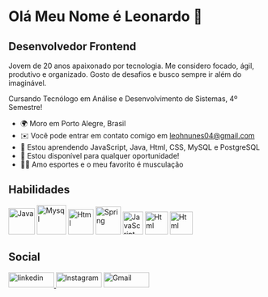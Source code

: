 
Olá Meu Nome é Leonardo 👋
==========================

Desenvolvedor Frontend
-----------------------------

Jovem de 20 anos apaixonado por tecnologia. Me considero focado, ágil, produtivo e organizado. Gosto de desafios e busco sempre ir além do imaginável.

Cursando Tecnólogo em Análise e Desenvolvimento de Sistemas, 4º Semestre! 

* 🌍  Moro em Porto Alegre, Brasil
* ✉️  Você pode entrar em contato comigo em [leohnunes04@gmail.com](mailto:leohnunes04@gmail.com)
* 🧠  Estou aprendendo JavaScript, Java, Html, CSS, MySQL e PostgreSQL
* 🤝  Estou disponível para qualquer oportunidade!
* 🏋️‍♂️  Amo esportes e o meu favorito é musculação

## Habilidades

<a href="https://devicon.dev/"><img src="https://cdn.jsdelivr.net/gh/devicons/devicon@latest/icons/java/java-original-wordmark.svg" width="52" height="52" alt="Java"></a>
<a href="https://devicon.dev/"><img src="https://cdn.jsdelivr.net/gh/devicons/devicon@latest/icons/mysql/mysql-original-wordmark.svg" width="58" height="58" alt="Mysql"></a>
<a href="https://devicon.dev/"><img src="https://cdn.jsdelivr.net/gh/devicons/devicon@latest/icons/postgresql/postgresql-plain-wordmark.svg" width="50" height="50" alt="Html"><a/>
<a href="https://devicon.dev/"><img src="https://cdn.jsdelivr.net/gh/devicons/devicon@latest/icons/spring/spring-original-wordmark.svg" width="50" height="55" alt="Spring"></a>
<a href="https://devicon.dev/"><img src="https://cdn.jsdelivr.net/gh/devicons/devicon@latest/icons/javascript/javascript-original.svg"  width="40" height="45" alt="JavaScript"><a/>
<a href="https://devicon.dev/"><img src="https://cdn.jsdelivr.net/gh/devicons/devicon@latest/icons/html5/html5-original-wordmark.svg" width="45" height="45" alt="Html"><a/>
<a href="https://devicon.dev/"><img src="https://cdn.jsdelivr.net/gh/devicons/devicon@latest/icons/css3/css3-original-wordmark.svg" width="45" height="45" alt="Html"><a/>


## Social
<a href="https://www.linkedin.com/in/leonardo-nunes-899276264/" target="_blank" rel="noreferrer"><img src="https://img.shields.io/badge/LinkedIn-0077B5?style=for-the-badge&logo=linkedin&logoColor=white" width="90" height="30" alt="linkedin">
<a href="https://www.instagram.com/leonunescab/" target="_blank" rel="noreferrer"><img src="https://img.shields.io/badge/Instagram-E4405F?style=for-the-badge&logo=instagram&logoColor=white" width="90" height="30" alt="Instagram"></a>
<a href="https://mail.google.com/mail/u/1/#inbox" target="_blank" rel="noreferrer"><img src="https://img.shields.io/badge/Gmail-D14836?style=for-the-badge&logo=gmail&logoColor=white" width="90" height="30" alt="Gmail">
 
